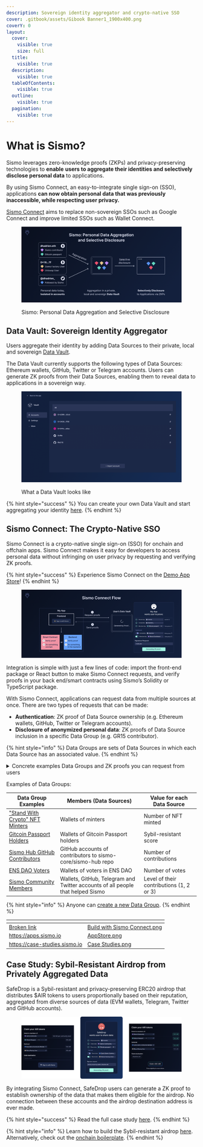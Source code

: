 ```yaml
---
description: Sovereign identity aggregator and crypto-native SSO
cover: .gitbook/assets/Gibook Banner1_1900x400.png
coverY: 0
layout:
  cover:
    visible: true
    size: full
  title:
    visible: true
  description:
    visible: true
  tableOfContents:
    visible: true
  outline:
    visible: true
  pagination:
    visible: true
---
```


# What is Sismo?

Sismo leverages zero-knowledge proofs (ZKPs) and privacy-preserving technologies to **enable** **users to aggregate their identities and selectively disclose personal data** to applications.&#x20;

By using Sismo Connect, an easy-to-integrate single sign-on (SSO), applications **can now obtain personal data that was previously inaccessible, while respecting user privacy.**

[Sismo Connect](./#sismo-connect-the-crypto-native-sso) aims to replace non-sovereign SSOs such as Google Connect and improve limited SSOs such as Wallet Connect.&#x20;

<figure><img src=".gitbook/assets/Introduction (2).png" alt=""><figcaption><p>Sismo: Personal Data Aggregation and Selective Disclosure</p></figcaption></figure>

## Data Vault: Sovereign Identity Aggregator

Users aggregate their identity by adding Data Sources to their private, local and sovereign [Data Vault](how-sismo-works/core-components/what-is-the-data-vault.md).

The Data Vault currently supports the following types of Data Sources: Ethereum wallets, GitHub, Twitter or Telegram accounts. Users can generate ZK proofs from their Data Sources, enabling them to reveal data to applications in a sovereign way.

<figure><img src=".gitbook/assets/image.png" alt=""><figcaption><p>What a Data Vault looks like</p></figcaption></figure>

{% hint style="success" %}
You can create your own Data Vault and start aggregating your identity [here](https://vault-beta.sismo.io/).
{% endhint %}

## Sismo Connect: The Crypto-Native SSO

Sismo Connect is a crypto-native single sign-on (SSO) for onchain and offchain apps. Sismo Connect makes it easy for developers to access personal data without infringing on user privacy by requesting and verifying ZK proofs.

{% hint style="success" %}
Experience Sismo Connect on the [Demo App Store](https://demo.apps.sismo.io)!
{% endhint %}

<figure><img src=".gitbook/assets/Sismo Connect Flow (4).png" alt=""><figcaption></figcaption></figure>

Integration is simple with just a few lines of code: import the front-end package or React button to make Sismo Connect requests, and verify proofs in your back end/smart contracts using Sismo’s Solidity or TypeScript package.

With Sismo Connect, applications can request data from multiple sources at once. There are two types of requests that can be made:

* **Authentication**: ZK proof of Data Source ownership (e.g. Ethereum wallets, GitHub, Twitter or Telegram accounts).
* **Disclosure of anonymized personal data**: ZK proofs of Data Source inclusion in a specific Data Group (e.g. GR15 contributor).

{% hint style="info" %}
Data Groups are sets of Data Sources in which each Data Source has an associated value.
{% endhint %}

<details>

<summary>Concrete examples Data Groups and ZK proofs you can request from users</summary>

```json
{ // "Stand With Crypto" NFT Minters Data Group
  "0xa2bf1b0a7e079767b4701b5a1d9d5700eb42d1d1": "2", // minted 2 NFTs
  "0xd03ad690ed8065edfdc1e08197a3ebc71535a7ff": "4", // minted 24 NFTs
  "0x70ddb5abf21202602b57f4860ee1262a594a0086": "21",// minted 21 NFTs
  "0x0e440bd9798ad22cb8fd6f1a433f2f16e8786770": "3", 
  "0x1e8cbbbfb827785ecc23dd0426a8907c7cdcca3a": "3",
  "0x4101ec64896fa8afda5be145b6321275bb375fe0": "3",
  "0x600f9faa8a2d39a710b28e2d0ec8a5dacc12b00f": "11",
  "0xc643c9411a6b489e9833b16631140f42bbfcb6d1": "2",
  "0x750f565251228a561d8ce8cceb03731a7a2430f8": "2",
  "0x2245be89fc8fab94ed982e859aa3212a4e4eb7e5": "14",
  [...]
}
```

* All owners of these wallets can generate a ZK proof attesting that they are part of this group

<!---->

* The owner of `0x70ddb5abf21202602b57f4860ee1262a594a0086` can generate a ZK proof attesting that they are part of this group with a value > 10 (e.g, minted more than 10 NFTs)
* The owner of 0xa2bf1b0a7e079767b4701b5a1d9d5700eb42d1d1 can generate a ZK proof attesting that they are part of this group with a value = 2 (e.g, minted exactly 2 NFTs)



```json
{ // Sismo Community Data Group, created by Sismo
  // It regroups all community members, organized in 3 levels
  // level 1 = supporter, level 2 = contributor, level 3 = builder
  "0x32108e5f09f0df35aefc2ef4c520bbd06a57dae5": "2", // level 2 
  "0x53deea1808b6d2b8681241e3857b6c6ed1e7e103": "1", // level 1
  "0x1c494f1919c1512ebe74a5dcc17dac9a64069023": "2", // level 2
  "dhadrien.eth": "3", // level 3
  "github:yum0e": "2",
  "github:leosayous21": "2",
  "telegram:sampolgar": "2",
  "telegram:zpedro": "2",
  "twitter:wojtekwtf": "3",
  "twitter:albiverse": "3",
  [...]
}
```

* All owners of these wallets can generate a ZK proof attesting that they are part of this group

<!---->

* The owner of `dhadrien.eth` can generate a ZK proof attesting that they are part of the group with a value > 2 (e.g, community member with level > 2)
* The owner of  @wojtekwtf on Twitter can generate a ZK proof attesting that they are part of the group with a value = 3 (e.g, community member with level 3)



</details>

Examples of Data Groups:

| Data Group Examples                                                                                                   | Members (Data Sources)                                                         | Value for each Data Source               |
| --------------------------------------------------------------------------------------------------------------------- | ------------------------------------------------------------------------------ | ---------------------------------------- |
| ["Stand With Crypto" NFT Minters](https://factory.sismo.io/groups-explorer?search=0xfae674b6cba3ff2f8ce2114defb200b1) | Wallets of minters                                                             | Number of NFT minted                     |
| [Gitcoin Passport Holders](https://factory.sismo.io/groups-explorer?search=0x1cde61966decb8600dfd0749bd371f12)        | Wallets of Gitcoin Passport holders                                            | Sybil-resistant score                    |
| [Sismo Hub GitHub Contributors ](https://factory.sismo.io/groups-explorer?search=0xda1c3726426d5639f4c6352c2c976b87)  | GitHub accounts of contributors to sismo-core/sismo-hub repo                   | Number of contributions                  |
| [ENS DAO Voters](https://factory.sismo.io/groups-explorer?search=0x85c7ee90829de70d0d51f52336ea4722)                  | Wallets of voters in ENS DAO                                                   | Number of votes                          |
| [Sismo Community Members](https://factory.sismo.io/groups-explorer?search=0xd630aa769278cacde879c5c0fe5d203c)         | Wallets, GitHub, Telegram and Twitter accounts of all people that helped Sismo | Level of their contributions (1, 2 or 3) |

{% hint style="info" %}
Anyone can [create a new Data Group](data-groups/data-groups-and-creation/).&#x20;
{% endhint %}

<table data-view="cards"><thead><tr><th data-card-target data-type="content-ref"></th><th data-hidden data-card-cover data-type="files"></th></tr></thead><tbody><tr><td><a href="broken-reference">Broken link</a></td><td><a href=".gitbook/assets/Build with Sismo Connect.png">Build with Sismo Connect.png</a></td></tr><tr><td><a href="https://apps.sismo.io">https://apps.sismo.io</a></td><td><a href=".gitbook/assets/AppStore.png">AppStore.png</a></td></tr><tr><td><a href="https://case-studies.sismo.io">https://case-studies.sismo.io</a></td><td><a href=".gitbook/assets/Case Studies.png">Case Studies.png</a></td></tr></tbody></table>

## Case Study: Sybil-Resistant Airdrop from Privately Aggregated Data

SafeDrop is a Sybil-resistant and privacy-preserving ERC20 airdrop that distributes $AIR tokens to users proportionally based on their reputation, aggregated from diverse sources of data (EVM wallets, Telegram, Twitter and GitHub accounts).

<figure><img src=".gitbook/assets/SafeDrop_Case Study (2).png" alt=""><figcaption></figcaption></figure>

By integrating Sismo Connect, SafeDrop users can generate a ZK proof to establish ownership of the data that makes them eligible for the airdrop. No connection between these accounts and the airdrop destination address is ever made.

{% hint style="success" %}
Read the full case study [here](https://case-studies.sismo.io/db/safe-drop).
{% endhint %}

{% hint style="info" %}
Learn how to build the Sybil-resistant airdrop [here](build-with-sismo-connect/tutorials/tuto.md). Alternatively, check out the [onchain boilerplate](build-with-sismo-connect/run-example-apps/onchain-sample-project.md).
{% endhint %}
